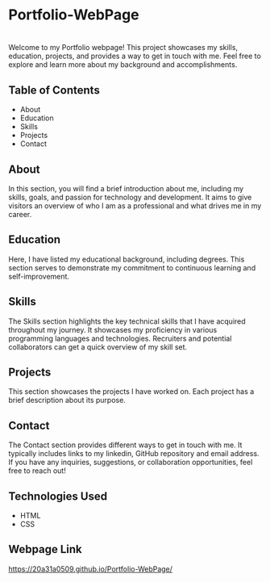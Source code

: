# Portfolio-WebPage
# <Your Portfolio Name>

Welcome to my Portfolio webpage! This project showcases my skills, education, projects, and provides a way to get in touch with me. Feel free to explore and learn more about my background and accomplishments.

## Table of Contents

- About
- Education
- Skills
- Projects
- Contact

## About

In this section, you will find a brief introduction about me, including my skills, goals, and passion for technology and development. It aims to give visitors an overview of who I am as a professional and what drives me in my career.

## Education

Here, I have listed my educational background, including degrees. This section serves to demonstrate my commitment to continuous learning and self-improvement.

## Skills

The Skills section highlights the key technical skills that I have acquired throughout my journey. It showcases my proficiency in various programming languages and technologies. Recruiters and potential collaborators can get a quick overview of my skill set.

## Projects

This section showcases the projects I have worked on. Each project has a brief description about its purpose.

## Contact

The Contact section provides different ways to get in touch with me. It typically includes links to my linkedin, GitHub repository and  email address. If you have any inquiries, suggestions, or collaboration opportunities, feel free to reach out!


## Technologies Used

- HTML
- CSS

## Webpage Link

https://20a31a0509.github.io/Portfolio-WebPage/
